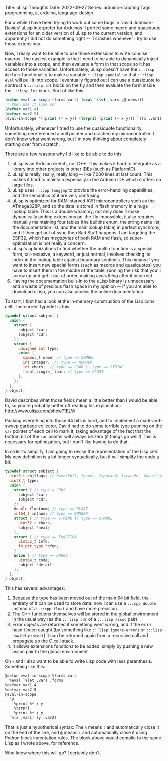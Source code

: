 Title: uLisp Thoughts
Date: 2022-09-27
Series: arduino-scripting
Tags: programming, c, arduino, language-design

For a while I have been trying to work out some bugs in David Johnson-Davies' uLisp interpreter for Arduinos. I ported some macro and quasiquote extensions for an older version of uLisp to the current version, and apparently I did not do something right -- it crashes whenever I try to use those extensions.

Now, I really want to be able to use those extensions to write concise macros. The easiest example is that I need to be able to dynamically inject variables into a scope, and then evaluate a form in that scope so it has access to those variables. Unfortunately, uLisp doesn't have the `:::lisp declare` functionality to make a variable `:::lisp special` so that `:::lisp eval` will pull it into scope. I eventually figured out I can use a quasiquote to contruct a `:::lisp let` block on the fly and then evaluate the form inside the `:::lisp let` block. Sort of like this:

```lisp
(defun eval-in-scope (forms vars) (eval `(let ,vars ,@forms)))
;; then use it like so:
(defvar var1 4)
(defvar var2 5)
(eval-in-scope '((print (* x y)) (terpri) (print (+ x y))) `((x ,var1) (y ,var2))) ;; prints 20 and 9
```

Unfortunately, whenever I tried to use the quasiquote functionality, something dereferenced a null pointer and crashed my microcontroller. I don't know what went wrong, but I'm now thinking about completely starting over from scratch.

There are a few reasons why I'd like to be able to do this:

1. uLisp is an Arduino sketch, not C++. This makes it hard to integrate as a library into other projects in other IDEs (such as PlatformIO).
2. uLisp is really, really, really long -- like 7,000 lines at last count. This makes it hard to maintain especially in the Arduino IDE which stutters on large files.
3. uLisp uses `:::cpp longjmp` to provide the error-handling capabilities, and the semantics of it are very confusing.
4. uLisp is optimized for RAM-starved AVR microcontrollers such as the ATmega328P, and so the data is stored in flash memory in a huge lookup table. This is a double whammy; not only does it make dynamically adding extensions on-the-fly impossible, it also requires manually maintaining four tables (the builtins enum, the string name list, the documentation list, and the main lookup table) in perfect synchrony, and if they get out of sync then Bad Stuff happens. I am targeting the ESP32, which has *megabytes* of both RAM and flash, so super-optimization is not really a concern.
5. uLisp's optimizations to find whether the builtin function is a special form, tail-recusive, a keyword, or just normal, involves checking its index in the lookup table against boundary sentinels. This means if you want to insert new special forms (such as macros and quasiquotes) you have to insert them in the middle of the table, running the risk that you'll screw up and get it out of order, making *everything* after it incorrect.
6. Having the documentation built-in to the uLisp binary is unnecessary and a waste of precious flash space in my opinion -- if you are able to download uLisp, you can also access the online documentation.

To start, I first had a look at the in-memory construction of the Lisp cons cell. The current typedef is this:

```cpp
typedef struct sobject {
  union {
    struct {
      sobject *car;
      sobject *cdr;
    };
    struct {
      unsigned int type;
      union {
        symbol_t name; // type == SYMBOL
        int integer;  // type == NUMBER
        int chars;  // type == CHAR || type == STRING
        float single_float; // type == FLOAT
      };
    };
  };
} object;
```

David describes what those fields mean a little better than I would be able to, so you're probably better off reading his explanation: <http://www.ulisp.com/show?1BLW>

Packing everything into those 64 bits is hard, and to implement a mark-and-sweep garbage collector, David had to do some terrible type punning on the `car` pointer of each cell to mark it, taking advantage of the fact that the bottom bit of the `car` pointer will always be zero (if things go well!) This is necessary for optimization, but I don't like having to do that.

In order to simplify, I am going to revise the representation of the Lisp cell. My new definition is a lot longer syntactically, but it will simplify the code a bit:

```cpp
typedef struct sobject {
  uint8_t objflags; // 0=markbit, 1=seen, 2=packed, 3=caught, 4=builtin, 5-7=unused
  uint8_t type;
  union {
    struct { // type = CONS
      sobject *car;
      sobject *cdr;
    };
    double floatnum; // type == FLOAT
    int64_t intnum; // type == NUMBER
    struct { // type == STRING || type == SYMBOL
      uint32_t chars;
      sobject *next;
    };
    struct { // type == FUNCTION
      uint32_t info;
      fn_ptr_type *cfun;
    }
    union { // type == ERROR
      uint64_t code;
      sobject *detail;
    };
  };
} object;
```

This has several advantages:

1. Because the type has been moved out of the main 64 bit field, the entirety of it can be used to store data: now I can use a `:::cpp double` instead of a `:::cpp float` and have more precision.
2. The C++ functions themselves will be stored in the global environment in the usual way (as the `:::lisp cdr` of a `:::lisp assoc` pair)
3. Error objects are returned if something went wrong, and if the error hasn't been caught (by something like `:::lisp ignore-errors` or `:::lisp unwind-protect`) it can be returned again from a recursive call and propagate up the C call stack.
4. It allows extensions functions to be added, simply by pushing a new assoc pair to the global environment

Oh - and I also want to be able to write Lisp code with less parenthesis. Something like this:

```txt
@defun eval-in-scope %forms vars
  %eval `%let ,vars ,forms
%defvar var1 4
%defvar var2 5
@eval-in-scope
  '@
    %print %* x y
    %terpri
    %print %+ x y
  `%(x ,var1) (y ,var2)
```

That is just a hypotherical syntax: The `%` means `(` and automatically close it on the end of the line, and `@` means `(` and automatically close it using Python block indentation rules. The block above would compile to the same Lisp as I wrote above, for reference.

Who know where this will go? I certainly don't.
